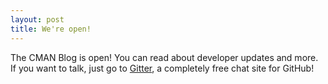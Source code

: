 ```yaml
---
layout: post
title: We're open!
---
```


The CMAN Blog is open! You can read about developer updates and more. If you want to talk, just go to [Gitter](https://gitter.im/Comprehensive-Minecraft-Archive-Network "Click me to go to Gitter to chat with the CMAN Developers!"), a completely free chat site for GitHub!
